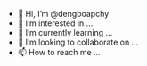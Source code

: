 - 👋 Hi, I’m @dengboapchy
- 👀 I’m interested in ...
- 🌱 I’m currently learning ...
- 💞️ I’m looking to collaborate on ...
- 📫 How to reach me ...

<!---
dengboapchy/dengboapchy is a ✨ special ✨ repository because its `README.md` (this file) appears on your GitHub profile.
You can click the Preview link to take a look at your changes.
--->
